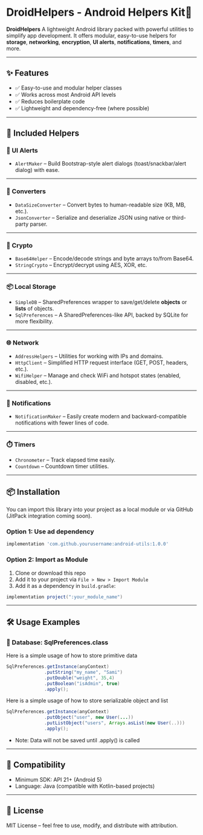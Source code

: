 # DroidHelpers - Android Helpers Kit🚀

**DroidHelpers** A lightweight Android library packed with powerful utilities to simplify app development. It offers modular, easy-to-use helpers for **storage**, **networking**, **encryption**, **UI alerts**, **notifications**, **timers**, and more.

---

## ✨ Features

- ✅ Easy-to-use and modular helper classes
- ✅ Works across most Android API levels
- ✅ Reduces boilerplate code
- ✅ Lightweight and dependency-free (where possible)

---

## 🧰 Included Helpers

### 🔔 UI Alerts

- `AlertMaker` – Build Bootstrap-style alert dialogs (toast/snackbar/alert dialog) with ease.

---

### 🔁 Converters

- `DataSizeConverter` – Convert bytes to human-readable size (KB, MB, etc.).
- `JsonConverter` – Serialize and deserialize JSON using native or third-party parser.

---

### 🔐 Crypto

- `Base64Helper` – Encode/decode strings and byte arrays to/from Base64.
- `StringCrypto` – Encrypt/decrypt using AES, XOR, etc.

---

### 📦 Local Storage

- `SimpleDB` – SharedPreferences wrapper to save/get/delete **objects** or **lists** of objects.
- `SqlPreferences` – A SharedPreferences-like API, backed by SQLite for more flexibility.

---

### 🌐 Network

- `AddressHelpers` – Utilities for working with IPs and domains.
- `HttpClient` – Simplified HTTP request interface (GET, POST, headers, etc.).
- `WifiHelper` – Manage and check WiFi and hotspot states (enabled, disabled, etc.).

---

### 🔔 Notifications

- `NotificationMaker` – Easily create modern and backward-compatible notifications with fewer lines of code.

---

### ⏱️ Timers

- `Chronometer` – Track elapsed time easily.
- `Countdown` – Countdown timer utilities.

---

## 📦 Installation

You can import this library into your project as a local module or via GitHub (JitPack integration coming soon).

### Option 1: Use ad dependency
```gradle
implementation 'com.github.yourusername:android-utils:1.0.0'
```
### Option 2: Import as Module

1. Clone or download this repo
2. Add it to your project via `File > New > Import Module`
3. Add it as a dependency in `build.gradle`:

```gradle
implementation project(":your_module_name")
```

---

## 🛠️ Usage Examples
### 💾 Database: SqlPreferences.class
Here is a simple usage of how to store primitive data
```java
SqlPreferences.getInstance(anyContext)
              .putString("my_name", "Sami")
              .putDouble("weight", 35,4)
              .putBoolean("isAdmin", true)
              .apply();
```
Here is a simple usage of how to store serializable object and list
```java
SqlPreferences.getInstance(anyContext)
              .putObject("user", new User(...))
              .putListObject("users", Arrays.asList(new User(..)))
              .apply();
```
- Note: Data will not be saved until .apply() is called

---

## 🔧 Compatibility
* Minimum SDK: API 21+ (Android 5)
* Language: Java (compatible with Kotlin-based projects)


--- 

## 📄 License
MIT License – feel free to use, modify, and distribute with attribution.

